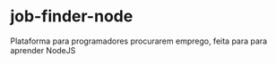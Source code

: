 # job-finder-node
Plataforma para programadores procurarem emprego, feita para para aprender NodeJS
